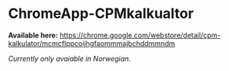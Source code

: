 # ChromeApp-CPMkalkualtor

**Available here:** https://chrome.google.com/webstore/detail/cpm-kalkulator/mcmcflppcoijhgfaommmajbchddmmndm

*Currently only avaiable in Norwegian.*
